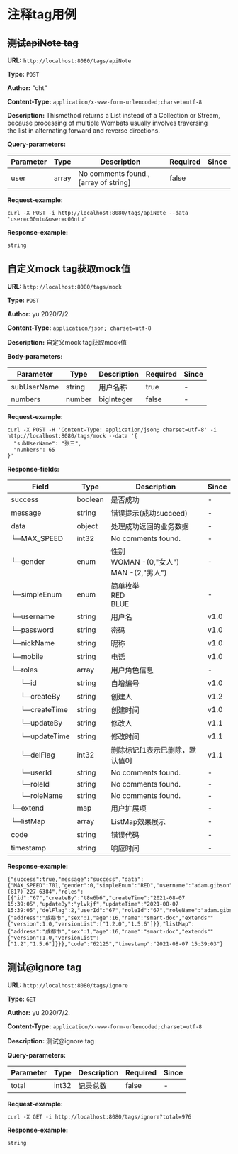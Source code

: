 
# 注释tag用例
## ~~测试apiNote tag~~
**URL:** `http://localhost:8080/tags/apiNote`

**Type:** `POST`

**Author:** "cht"

**Content-Type:** `application/x-www-form-urlencoded;charset=utf-8`

**Description:** Thismethod returns a List instead of a Collection or Stream,<br>because processing of multiple Wombats usually involves traversing<br>the list in alternating forward and reverse directions.



**Query-parameters:**

Parameter|Type|Description|Required|Since
---|---|---|---|---
user|array|No comments found.,[array of string]|false|


**Request-example:**
```
curl -X POST -i http://localhost:8080/tags/apiNote --data 'user=c00ntu&user=c00ntu'
```

**Response-example:**
```
string
```

## 自定义mock tag获取mock值
**URL:** `http://localhost:8080/tags/mock`

**Type:** `POST`

**Author:** yu 2020/7/2.

**Content-Type:** `application/json; charset=utf-8`

**Description:** 自定义mock tag获取mock值




**Body-parameters:**

Parameter|Type|Description|Required|Since
---|---|---|---|---
subUserName|string|用户名称|true|-
numbers|number|bigInteger|false|-

**Request-example:**
```
curl -X POST -H 'Content-Type: application/json; charset=utf-8' -i http://localhost:8080/tags/mock --data '{
  "subUserName": "张三",
  "numbers": 65
}'
```
**Response-fields:**

Field | Type|Description|Since
---|---|---|---
success|boolean|是否成功|-
message|string|错误提示(成功succeed)|-
data|object|处理成功返回的业务数据|-
└─MAX_SPEED|int32|No comments found.|-
└─gender|enum|性别<br/>WOMAN -(0,"女人")<br/>MAN -(2,"男人")<br/>|-
└─simpleEnum|enum|简单枚举<br/>RED<br/>BLUE<br/>|-
└─username|string|用户名|v1.0
└─password|string|密码|v1.0
└─nickName|string|昵称|v1.0
└─mobile|string|电话|v1.0
└─roles|array|用户角色信息|-
&nbsp;&nbsp;&nbsp;&nbsp;&nbsp;└─id|string|自增编号|v1.0
&nbsp;&nbsp;&nbsp;&nbsp;&nbsp;└─createBy|string|创建人|v1.2
&nbsp;&nbsp;&nbsp;&nbsp;&nbsp;└─createTime|string|创建时间|v1.0
&nbsp;&nbsp;&nbsp;&nbsp;&nbsp;└─updateBy|string|修改人|v1.1
&nbsp;&nbsp;&nbsp;&nbsp;&nbsp;└─updateTime|string|修改时间|v1.1
&nbsp;&nbsp;&nbsp;&nbsp;&nbsp;└─delFlag|int32|删除标记[1表示已删除，默认值0]|v1.1
&nbsp;&nbsp;&nbsp;&nbsp;&nbsp;└─userId|string|No comments found.|-
&nbsp;&nbsp;&nbsp;&nbsp;&nbsp;└─roleId|string|No comments found.|-
&nbsp;&nbsp;&nbsp;&nbsp;&nbsp;└─roleName|string|No comments found.|-
└─extend|map|用户扩展项|-
└─listMap|array|ListMap效果展示|-
code|string|错误代码|-
timestamp|string|响应时间|-

**Response-example:**
```
{"success":true,"message":"success","data":{"MAX_SPEED":701,"gender":0,"simpleEnum":"RED","username":"adam.gibson","password":"x7v5sj","nickName":"shannon.williamson","mobile":"(817) 227-6384","roles":[{"id":"67","createBy":"t8w6b6","createTime":"2021-08-07 15:39:05","updateBy":"ylvkjf","updateTime":"2021-08-07 15:39:05","delFlag":2,"userId":"67","roleId":"67","roleName":"adam.gibson"}],"extend":{"address":"成都市","sex":1,"age":16,"name":"smart-doc","extends""{"version":1.0,"versionList":["1.2.0","1.5.6"]}},"listMap":{"address":"成都市","sex":1,"age":16,"name":"smart-doc","extends""{"version":1.0,"versionList":["1.2","1.5.6"]}}},"code":"62125","timestamp":"2021-08-07 15:39:03"}
```

## 测试@ignore tag
**URL:** `http://localhost:8080/tags/ignore`

**Type:** `GET`

**Author:** yu 2020/7/2.

**Content-Type:** `application/x-www-form-urlencoded;charset=utf-8`

**Description:** 测试@ignore tag



**Query-parameters:**

Parameter|Type|Description|Required|Since
---|---|---|---|---
total|int32|记录总数|false|-


**Request-example:**
```
curl -X GET -i http://localhost:8080/tags/ignore?total=976
```

**Response-example:**
```
string
```

